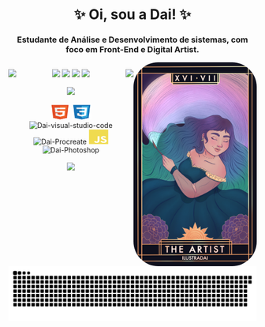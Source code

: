 <div align="center">
  <h1>✨ Oi, sou a Dai! ✨</h1>
  <h3>Estudante de Análise e Desenvolvimento de sistemas, com foco em Front-End e Digital Artist.</h3>
</div> 

 <img align="right" alt="Ilustradai-pic" width="250" style="border-radius:50px;" src="https://github.com/daiannecordeiro/daiannecordeiro/blob/main/Ilustrac%CC%A7a%CC%83o_Sem_Ti%CC%81tulo%202022-03-21%2002_48_16.png?raw=true"/>

##

<div align="center" style="display: inline_block"> 
   <img align="left" height="100" src="https://i.imgur.com/x0gKW39.gif"/>
  <a href="https://www.instagram.com/ilustra.dai/" target="_blank"><img height="22" src="https://img.shields.io/badge/-Instagram-%23E4405F?style=for-the-badge&logo=instagram&logoColor=white" target="_blank"></a>
 <a href = "mailto:daianne.nc@gmail.com"><img height="22" src="https://img.shields.io/badge/-Gmail-%23333?style=for-the-badge&logo=gmail&logoColor=white" target="_blank"></a>
 <a href="https://www.linkedin.com/in/daiannecordeiro/" target="_blank"><img height="22" src="https://img.shields.io/badge/-LinkedIn-%230077B5?style=for-the-badge&logo=linkedin&logoColor=white" target="_blank"></a> 
 <a href="https://www.behance.net/ilustradai" target="_blank" ><img height="22" src="https://i.imgur.com/jn6Q1E4.jpg" target="_blank"></a> 
 <img align="right" height="100" src="https://i.imgur.com/x0gKW39.gif"/>
</div>


<div align="center">
  <br>
  <img height="130em" src="https://github-readme-stats.vercel.app/api/top-langs/?username=daiannecordeiro&layout=compact&langs_count=7&theme=radical"/>
  <br>
  <div align="center" style="display: inline_block"><br>
    <img alt="Dai-HTML" height="30" width="40" src="https://raw.githubusercontent.com/devicons/devicon/master/icons/html5/html5-original.svg">
    <img alt="Dai-CSS" height="30" width="40" src="https://raw.githubusercontent.com/devicons/devicon/master/icons/css3/css3-original.svg">
    <img alt="Dai-visual-studio-code" height="33" width="33" src="https://cdn.icon-icons.com/icons2/2107/PNG/512/file_type_vscode_icon_130084.png"/>
    <img alt="Dai-Procreate" height="31" width="31" src="https://assets.procreate.art/img/procreate-icon.png" />
    <img alt="Dai-Js" height="30" width="40" src="https://raw.githubusercontent.com/devicons/devicon/master/icons/javascript/javascript-plain.svg">
    <img alt="Dai-Photoshop" height="30" width="40" src="https://cdn.jsdelivr.net/gh/devicons/devicon/icons/photoshop/photoshop-plain.svg" />
  </div>
  <br>
 <a href="https://github.com/daiannecordeiro">
 <img height="130em" src="https://github-readme-stats.vercel.app/api?username=daiannecordeiro&show_icons=true&theme=radical&include_all_commits=true&count_private=true"/>
  
  ![Snake animation](https://github.com/daiannecordeiro/daiannecordeiro/blob/output/github-contribution-grid-snake.svg)
</div>

